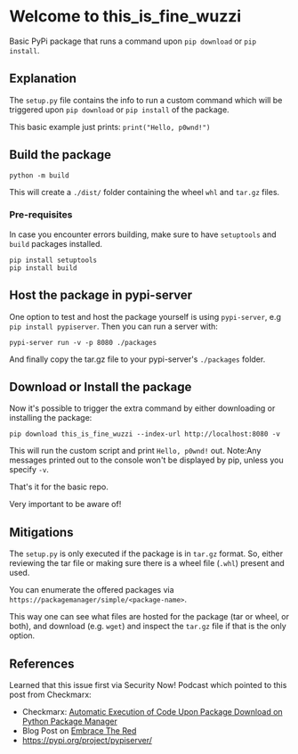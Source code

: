 # Welcome to this_is_fine_wuzzi

Basic PyPi package that runs a command upon `pip download` or `pip install`.

## Explanation

The `setup.py` file contains the info to run a custom command which will be triggered upon `pip download` or `pip install` of the package.

This basic example just prints: `print("Hello, p0wnd!")`


## Build the package

```
python -m build
```

This will create a `./dist/` folder containing the wheel `whl` and `tar.gz` files.

### Pre-requisites

In case you encounter errors building, make sure to have `setuptools` and `build` packages installed.

```
pip install setuptools
pip install build
```


## Host the package in pypi-server

One option to test and host the package yourself is using `pypi-server`, e.g `pip install pypiserver`. 
Then you can run a server with:

```
pypi-server run -v -p 8080 ./packages
```

And finally copy the tar.gz file to your pypi-server's `./packages` folder.

## Download or Install the package

Now it's possible to trigger the extra command by either downloading or installing the package:

```
pip download this_is_fine_wuzzi --index-url http://localhost:8080 -v
```

This will run the custom script and print `Hello, p0wnd!` out. 
Note:Any messages printed out to the console won't be displayed by pip, unless you specify `-v`.

That's it for the basic repo.

Very important to be aware of!

## Mitigations

The `setup.py` is only executed if the package is in `tar.gz` format. So, either reviewing the tar file or making sure there is a wheel file (`.whl`) present and used.

You can enumerate the offered packages via `https://packagemanager/simple/<package-name>`.

This way one can see what files are hosted for the package (tar or wheel, or both), and download (e.g. `wget`) and inspect the `tar.gz` file if that is the only option.


## References

Learned that this issue first via Security Now! Podcast which pointed to this post from Checkmarx:

* Checkmarx: [Automatic Execution of Code Upon Package Download on Python Package Manager](https://medium.com/checkmarx-security/automatic-execution-of-code-upon-package-download-on-python-package-manager-cd6ed9e366a8)
* Blog Post on [Embrace The Red](https://embracethered.com/blog/posts/2022/python-package-manager-install-and-download-vulnerability/)
* https://pypi.org/project/pypiserver/

